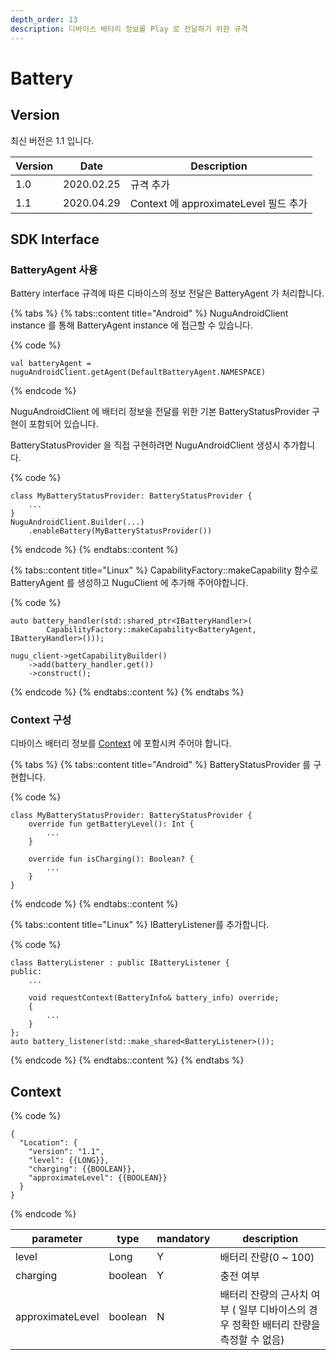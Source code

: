 ```yaml
---
depth_order: 13
description: 디바이스 배터리 정보를 Play 로 전달하기 위한 규격
---
```


# Battery

## Version

최신 버전은 1.1 입니다.

| Version | Date       | Description                      |
| ------- | ---------- | -------------------------------- |
| 1.0     | 2020.02.25 | 규격 추가                            |
| 1.1     | 2020.04.29 | Context 에 approximateLevel 필드 추가 |

## SDK Interface

### BatteryAgent 사용

Battery interface 규격에 따른 디바이스의 정보 전달은 BatteryAgent 가 처리합니다.

{% tabs %}
{% tabs::content title="Android" %}
NuguAndroidClient instance 를 통해 BatteryAgent instance 에 접근할 수 있습니다.

{% code %}
```
val batteryAgent = nuguAndroidClient.getAgent(DefaultBatteryAgent.NAMESPACE)
```
{% endcode %}

NuguAndroidClient 에 배터리 정보을 전달를 위한 기본 BatteryStatusProvider 구현이 포함되어 있습니다.

BatteryStatusProvider 을 직접 구현하려면 NuguAndroidClient 생성시 추가합니다.

{% code %}
```
class MyBatteryStatusProvider: BatteryStatusProvider {
    ...
}
NuguAndroidClient.Builder(...)
    .enableBattery(MyBatteryStatusProvider())
```
{% endcode %}
{% endtabs::content %}

{% tabs::content title="Linux" %}
CapabilityFactory::makeCapability 함수로 BatteryAgent 를 생성하고 NuguClient 에 추가해 주어야합니다.

{% code %}
```
auto battery_handler(std::shared_ptr<IBatteryHandler>(
        CapabilityFactory::makeCapability<BatteryAgent, IBatteryHandler>()));

nugu_client->getCapabilityBuilder()
    ->add(battery_handler.get())
    ->construct();
```
{% endcode %}
{% endtabs::content %}
{% endtabs %}

### Context 구성

디바이스 배터리 정보를 [Context](#context) 에 포함시켜 주어야 합니다.

{% tabs %}
{% tabs::content title="Android" %}
BatteryStatusProvider 를 구현합니다.

{% code %}
```
class MyBatteryStatusProvider: BatteryStatusProvider {
    override fun getBatteryLevel(): Int {
        ...
    }

    override fun isCharging(): Boolean? {
        ...
    }
}
```
{% endcode %}
{% endtabs::content %}

{% tabs::content title="Linux" %}
IBatteryListener를 추가합니다.

{% code %}
```
class BatteryListener : public IBatteryListener {
public:
    ...

    void requestContext(BatteryInfo& battery_info) override;
    {
        ...
    }
};
auto battery_listener(std::make_shared<BatteryListener>());
```
{% endcode %}
{% endtabs::content %}
{% endtabs %}

## Context

{% code %}
```
{
  "Location": {
    "version": "1.1",
    "level": {{LONG}},
    "charging": {{BOOLEAN}},
    "approximateLevel": {{BOOLEAN}}
  }
}
```
{% endcode %}

| parameter        | type    | mandatory | description                                        |
| ---------------- | ------- | --------- | -------------------------------------------------- |
| level            | Long    | Y         | 배터리 잔량(0 ~ 100)                                   |
| charging         | boolean | Y         | 충전 여부                                              |
| approximateLevel | boolean | N         | 배터리 잔량의 근사치 여부 ( 일부 디바이스의 경우 정확한 배터리 잔량을 측정할 수 없음) |
